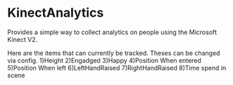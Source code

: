 # KinectAnalytics
Provides a simple way to collect analytics on people using the Microsoft Kinect V2.

Here are the items that can currently be tracked. Theses can be changed via config.
1)Height
2)Engadged
3)Happy
4)Position When entered
5)Position When left
6)LeftHandRaised
7)RightHandRaised
8)Time spend in scene
